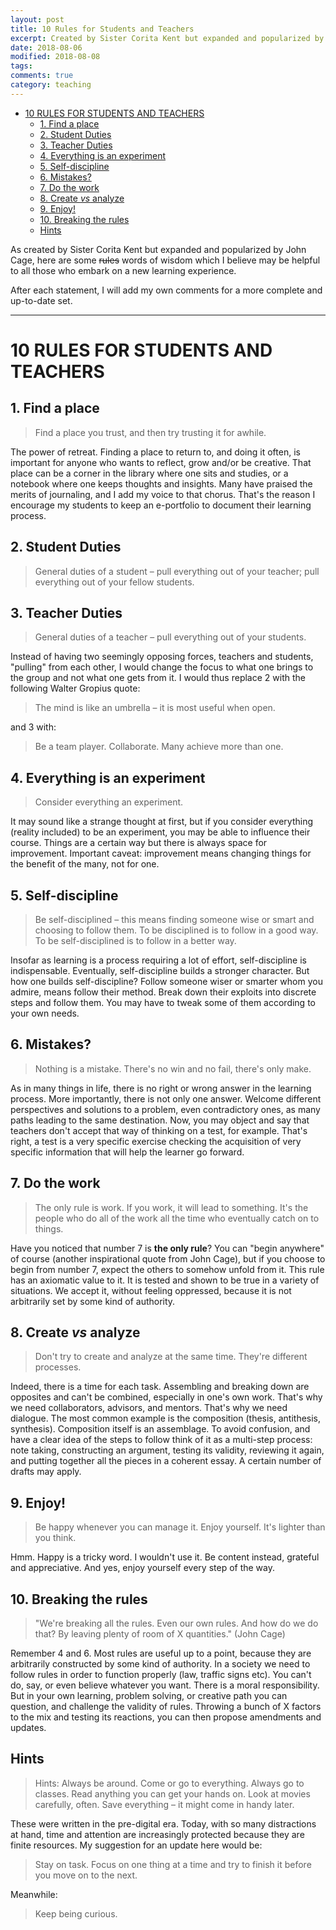 ```yaml
---
layout: post
title: 10 Rules for Students and Teachers
excerpt: Created by Sister Corita Kent but expanded and popularized by John Cage here are some words of wisdom helpful to all those who embark in a new learning experience.    
date: 2018-08-06 
modified: 2018-08-08
tags:
comments: true
category: teaching
---
```

<!-- TOC -->

- [10 RULES FOR STUDENTS AND TEACHERS](#10-rules-for-students-and-teachers)
    - [1. Find a place](#1-find-a-place)
    - [2. Student Duties](#2-student-duties)
    - [3. Teacher Duties](#3-teacher-duties)
    - [4. Everything is an experiment](#4-everything-is-an-experiment)
    - [5. Self-discipline](#5-self-discipline)
    - [6. Mistakes?](#6-mistakes)
    - [7. Do the work](#7-do-the-work)
    - [8. Create _vs_ analyze](#8-create-_vs_-analyze)
    - [9. Enjoy!](#9-enjoy)
    - [10. Breaking the rules](#10-breaking-the-rules)
    - [Hints](#hints)

<!-- /TOC -->
As created by Sister Corita Kent but expanded and popularized by John Cage, here are some <s>rules</s> words of wisdom which I believe may be helpful to all those who embark on a new learning experience.  

After each statement, I will add my own comments for a more complete and up-to-date set. 

<hr>

# 10 RULES FOR STUDENTS AND TEACHERS

## 1. Find a place
> Find a place you trust, and then try trusting it for awhile.

The power of retreat. Finding a place to return to, and doing it often, is important for anyone who wants to reflect, grow and/or be creative. That place can be a corner in the library where one sits and studies, or a notebook where one keeps thoughts and insights. Many have praised the merits of journaling, and I add my voice to that chorus. That's the reason I encourage my students to keep an e-portfolio to document their learning process. 

## 2. Student Duties 
> General duties of a student – pull everything out of your teacher; pull everything out of your fellow students.

## 3. Teacher Duties 
> General duties of a teacher – pull everything out of your students.

Instead of having two seemingly opposing forces, teachers and students, "pulling" from each other, I would change the focus to what one brings to the group and not what one gets from it. I would thus replace 2 with the following Walter Gropius quote:

> The mind is like an umbrella – it is most useful when open.

and 3 with: 

> Be a team player. Collaborate. Many achieve more than one.

## 4. Everything is an experiment 
> Consider everything an experiment.

It may sound like a strange thought at first, but if you consider everything (reality included) to be an experiment, you may be able to influence their course. Things are a certain way but there is always space for improvement. Important caveat: improvement means changing things for the benefit of the many, not for one.    

## 5. Self-discipline 
> Be self-disciplined – this means finding someone wise or smart and choosing to follow them. To be disciplined is to follow in a good way. To be self-disciplined is to follow in a better way.

Insofar as learning is a process requiring a lot of effort, self-discipline is indispensable. Eventually, self-discipline builds a stronger character. But how one builds self-discipline? Follow someone wiser or smarter whom you admire, means follow their method. Break down their exploits into discrete steps and follow them. You may have to tweak some of them according to your own needs. 

## 6. Mistakes?  
> Nothing is a mistake. There's no win and no fail, there's only make.

As in many things in life, there is no right or wrong answer in the learning process. More importantly, there is not only one answer. Welcome different perspectives and solutions to a problem, even contradictory ones, as many paths leading to the same destination. Now, you may object and say that teachers don't accept that way of thinking on a test, for example. That's right, a test is a very specific exercise checking the acquisition of very specific information that will help the learner go forward.    

## 7. Do the work 
> The only rule is work. If you work, it will lead to something. It's the people who do all of the work all the time who eventually catch on to things. 

Have you noticed that number 7 is **the only rule**? You can "begin anywhere" of course (another inspirational quote from John Cage), but if you choose to begin from number 7, expect the others to somehow unfold from it. This rule has an axiomatic value to it. It is tested and shown to be true in a variety of situations. We accept it, without feeling oppressed, because it is not arbitrarily set by some kind of authority. 

## 8. Create _vs_ analyze 
> Don't try to create and analyze at the same time. They're different processes.

Indeed, there is a time for each task. Assembling and breaking down are opposites and can't be combined, especially in one's own work. That's why we need collaborators, advisors, and mentors. That's why we need dialogue. The most common example is the composition (thesis, antithesis, synthesis). Composition itself is an assemblage. To avoid confusion, and have a clear idea of the steps to follow think of it as a multi-step process: note taking, constructing an argument, testing its validity, reviewing it again, and putting together all the pieces in a coherent essay. A certain number of drafts may apply.   

## 9. Enjoy! 
> Be happy whenever you can manage it. Enjoy yourself. It's lighter than you think.

Hmm. Happy is a tricky word. I wouldn't use it. Be content instead, grateful and appreciative. And yes, enjoy yourself every step of the way. 

## 10. Breaking the rules 
> "We're breaking all the rules. Even our own rules. And how do we do that? By leaving plenty of room of X quantities." (John Cage) 

Remember 4 and 6. Most rules are useful up to a point, because they are arbitrarily constructed by some kind of authority. In a society we need to follow rules in order to function properly (law, traffic signs etc). You can't do, say, or even believe whatever you want. There is a moral responsibility. But in your own learning, problem solving, or creative path you can question, and challenge the validity of rules. Throwing a bunch of X factors to the mix and testing its reactions, you can then propose amendments and updates.    

## Hints
> Hints: Always be around. Come or go to everything. Always go to classes. Read anything you can get your hands on. Look at movies carefully, often. Save everything – it might come in handy later. 

These were written in the pre-digital era. Today, with so many distractions at hand, time and attention are increasingly protected because they are finite resources. My suggestion for an update here would be: 

> Stay on task. Focus on one thing at a time and try to finish it before you move on to the next.  

Meanwhile:  

> Keep being curious.  
